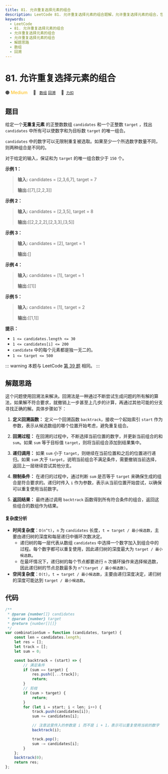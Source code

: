 ```yaml
---
title: 81. 允许重复选择元素的组合
description: LeetCode 81. 允许重复选择元素的组合题解，允许重复选择元素的组合，包含解题思路、复杂度分析以及完整的 JavaScript 代码实现。
keywords:
  - LeetCode
  - 81. 允许重复选择元素的组合
  - 允许重复选择元素的组合
  - 允许重复选择元素的组合
  - 解题思路
  - 数组
  - 回溯
---
```


# 81. 允许重复选择元素的组合

🟠 <font color=#ffb800>Medium</font>&emsp; 🔖&ensp; [`数组`](/tag/array.md) [`回溯`](/tag/backtracking.md)&emsp; 🔗&ensp;[`力扣`](https://leetcode.cn/problems/Ygoe9J)

## 题目

给定一个**无重复元素** 的正整数数组 `candidates` 和一个正整数 `target` ，找出 `candidates`
中所有可以使数字和为目标数 `target` 的唯一组合。

`candidates` 中的数字可以无限制重复被选取。如果至少一个所选数字数量不同，则两种组合是不同的。

对于给定的输入，保证和为 `target` 的唯一组合数少于 `150` 个。

**示例 1：**

> **输入:** candidates = [2,3,6,7], target = 7
>
> **输出:**[[7],[2,2,3]]

**示例 2：**

> **输入:** candidates = [2,3,5], target = 8
>
> **输出:**[[2,2,2,2],[2,3,3],[3,5]]

**示例 3：**

> **输入:** candidates = [2], target = 1
>
> **输出:**[]

**示例 4：**

> **输入:** candidates = [1], target = 1
>
> **输出:**[[1]]

**示例 5：**

> **输入:** candidates = [1], target = 2
>
> **输出:**[[1,1]]

**提示：**

- `1 <= candidates.length <= 30`
- `1 <= candidates[i] <= 200`
- `candidate` 中的每个元素都是独一无二的。
- `1 <= target <= 500`

::: warning
本题与 LeetCode [第 39 题](../problem/0039.md) 相同。
:::

## 解题思路

这个问题使用回溯法来解决。回溯法是一种通过不断尝试生成问题的所有解的算法，如果解不符合要求，就撤销上一步甚至上几步的计算，再通过其他可能的分支寻找正确的解。具体步骤如下：

1. **定义回溯函数：** 定义一个回溯函数 `backtrack`，接收一个起始索引 `start` 作为参数，表示从候选数组的哪个位置开始考虑，避免重复组合。

2. **回溯过程：** 在回溯的过程中，不断选择当前位置的数字，并更新当前组合的和 `sum`。如果 `sum` 等于目标值 `target`，则将当前组合添加到结果集中。

3. **递归调用：** 如果 `sum` 小于 `target`，则继续在当前位置和之后的位置进行递归。如果 `sum` 大于 `target`，说明当前组合不满足条件，需要撤销当前选择，返回上一层继续尝试其他分支。

4. **限制条件：** 在递归的过程中，通过判断 `sum` 是否等于 `target` 来确保生成的组合是符合要求的。递归时传入 `i` 作为参数，表示从当前位置开始尝试，以确保可以重复使用当前数字。

5. **返回结果：** 最终通过调用 `backtrack` 函数得到所有符合条件的组合，返回这些组合的数组作为结果。

#### 复杂度分析

- **时间复杂度**：`O(n^t)`，`n` 为 `candidates` 长度，`t = target / 最小候选数`，主要由递归树的深度和每层递归中循环次数决定。
  - 递归树的每一层代表从数组 `candidates` 中选择一个数字加入到组合中的过程。每个数字都可以重复使用，因此递归树的深度最大为 `target / 最小候选数`。
  - 在最坏情况下，递归树的每个节点都要进行 `n` 次循环操作来选择候选数，因此递归树的节点总数最多为 `n^(target / 最小候选数)`。
- **空间复杂度**：`O(t)`，`t = target / 最小候选数`，主要由递归深度决定，递归树的深度可能达到 `target / 最小候选数`。

## 代码

```javascript
/**
 * @param {number[]} candidates
 * @param {number} target
 * @return {number[][]}
 */
var combinationSum = function (candidates, target) {
	const len = candidates.length;
	let res = [];
	let track = [];
	let sum = 0;

	const backtrack = (start) => {
		// 满足条件
		if (sum == target) {
			res.push([...track]);
			return;
		}
		// 剪枝
		if (sum > target) {
			return;
		}
		for (let i = start; i < len; i++) {
			track.push(candidates[i]);
			sum += candidates[i];

			// 注意这里传入的参数是 i 而不是 i + 1，表示可以重复使用当前的数字
			backtrack(i);

			track.pop();
			sum -= candidates[i];
		}
	};
	backtrack(0);
	return res;
};
```
